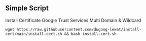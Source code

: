 ## Simple Script
Install Certificate Google Trust Services Multi Domain &amp; Wildcard

```wget https://raw.githubusercontent.com/dugong-lewat/install-cert/main/install-cert.sh && bash install-cert.sh```
